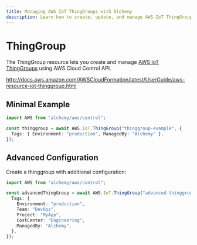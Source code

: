 ```yaml
---
title: Managing AWS IoT ThingGroups with Alchemy
description: Learn how to create, update, and manage AWS IoT ThingGroups using Alchemy Cloud Control.
---
```


# ThingGroup

The ThingGroup resource lets you create and manage [AWS IoT ThingGroups](https://docs.aws.amazon.com/iot/latest/userguide/) using AWS Cloud Control API.

http://docs.aws.amazon.com/AWSCloudFormation/latest/UserGuide/aws-resource-iot-thinggroup.html

## Minimal Example

```ts
import AWS from "alchemy/aws/control";

const thinggroup = await AWS.IoT.ThingGroup("thinggroup-example", {
  Tags: { Environment: "production", ManagedBy: "Alchemy" },
});
```

## Advanced Configuration

Create a thinggroup with additional configuration:

```ts
import AWS from "alchemy/aws/control";

const advancedThingGroup = await AWS.IoT.ThingGroup("advanced-thinggroup", {
  Tags: {
    Environment: "production",
    Team: "DevOps",
    Project: "MyApp",
    CostCenter: "Engineering",
    ManagedBy: "Alchemy",
  },
});
```

